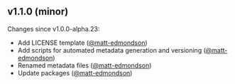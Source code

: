## v1.1.0 (minor)

Changes since v1.0.0-alpha.23:

- Add LICENSE template ([@matt-edmondson](https://github.com/matt-edmondson))
- Add scripts for automated metadata generation and versioning ([@matt-edmondson](https://github.com/matt-edmondson))
- Renamed metadata files ([@matt-edmondson](https://github.com/matt-edmondson))
- Update packages ([@matt-edmondson](https://github.com/matt-edmondson))



